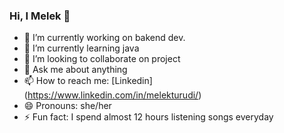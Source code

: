 ### Hi, I Melek  👋

- 🔭 I’m currently working on bakend dev.
- 🌱 I’m currently learning java
- 👯 I’m looking to collaborate on project
- 💬 Ask me about anything
- 📫 How to reach me: [Linkedin] (https://www.linkedin.com/in/melekturudi/)
- 😄 Pronouns: she/her
- ⚡ Fun fact: I spend almost 12 hours listening songs everyday
